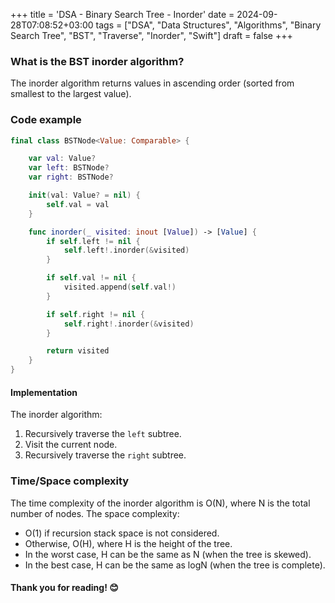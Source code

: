 +++
title = 'DSA - Binary Search Tree - Inorder'
date = 2024-09-28T07:08:52+03:00
tags = ["DSA", "Data Structures", "Algorithms", "Binary Search Tree", "BST", "Traverse", "Inorder", "Swift"]
draft = false
+++

### What is the BST inorder algorithm?
The inorder algorithm returns values in ascending order (sorted from smallest to the largest value).

### Code example
```swift
final class BSTNode<Value: Comparable> {

    var val: Value?
    var left: BSTNode?
    var right: BSTNode?

    init(val: Value? = nil) {
        self.val = val
    }

    func inorder(_ visited: inout [Value]) -> [Value] {
        if self.left != nil {
            self.left!.inorder(&visited)
        }

        if self.val != nil {
            visited.append(self.val!)
        }

        if self.right != nil {
            self.right!.inorder(&visited)
        }

        return visited
    }
}
```

#### Implementation
The inorder algorithm:
1. Recursively traverse the `left` subtree.
2. Visit the current node.
3. Recursively traverse the `right` subtree.

### Time/Space complexity
The time complexity of the inorder algorithm is O(N), where N is the total number of nodes.
The space complexity:
* O(1) if recursion stack space is not considered.
* Otherwise, O(H), where H is the height of the tree.
* In the worst case, H can be the same as N (when the tree is skewed).
* In the best case, H can be the same as logN (when the tree is complete).

#### Thank you for reading! 😊
